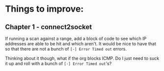 # Things to improve:

## Chapter 1 - connect2socket
If running a scan against a range, add a block of code to see which IP addresses are able to be hit and which aren't. It would be nice to have that so that there are not a bunch of `[-] Error Timed out` errors.

Thinking about it though, what if the org blocks ICMP. Do I just need to suck it up and roll with a bunch of `[-] Error Timed out`'s?
